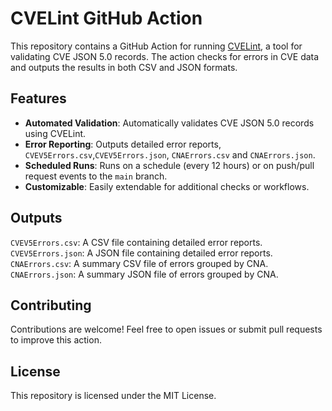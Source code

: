 # CVELint GitHub Action

This repository contains a GitHub Action for running [CVELint](https://github.com/mprpic/cvelint), a tool for validating CVE JSON 5.0 records. The action checks for errors in CVE data and outputs the results in both CSV and JSON formats.

## Features

- **Automated Validation**: Automatically validates CVE JSON 5.0 records using CVELint.
- **Error Reporting**: Outputs detailed error reports, `CVEV5Errors.csv`,`CVEV5Errors.json`, `CNAErrors.csv` and `CNAErrors.json`.
- **Scheduled Runs**: Runs on a schedule (every 12 hours) or on push/pull request events to the `main` branch.
- **Customizable**: Easily extendable for additional checks or workflows.

## Outputs

`CVEV5Errors.csv`: A CSV file containing detailed error reports.
`CVEV5Errors.json`: A JSON file containing detailed error reports.
`CNAErrors.csv`: A summary CSV file of errors grouped by CNA.
`CNAErrors.json`: A summary JSON file of errors grouped by CNA.

## Contributing
Contributions are welcome! Feel free to open issues or submit pull requests to improve this action.

## License
This repository is licensed under the MIT License. 
